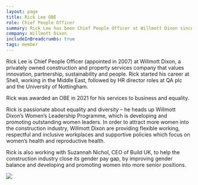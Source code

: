 ```yaml
---
layout: page
title: Rick Lee OBE
role: Chief People Officer
summary: Rick Lee has been Chief People Officer at Willmott Dixon since 2007. 
company: Willmott Dixon
includeInBreadcrumbs: true
tags: member
---
```


<div class="govuk-grid-row">
  <div class="govuk-grid-column-two-thirds">
  
Rick Lee is Chief People Officer (appointed in 2007) at Willmott Dixon, a privately owned construction and property services company that values innovation, partnership, sustainability and people. Rick started his career at Shell, working in the Middle East, followed by HR director roles at QA plc and the University of Nottingham.
 
Rick was awarded an OBE in 2021 for his services to business and equality.
 
Rick is passionate about equality and diversity – he heads up Willmott Dixon’s Women’s Leadership Programme, which is developing and promoting outstanding women leaders. In order to attract more women into the construction industry, Willmott Dixon are providing flexible working, respectful and inclusive workplaces and supportive policies which focus on women’s health and reproductive health.
 
Rick is also working with Suzannah Nichol, CEO of Build UK, to help the construction industry close its gender pay gap, by improving gender balance and developing and promoting women into more senior positions.

  </div>
  <div class="govuk-grid-column-one-third member-page-image"><img src="/images/{{image}}"/></div>
</div>
